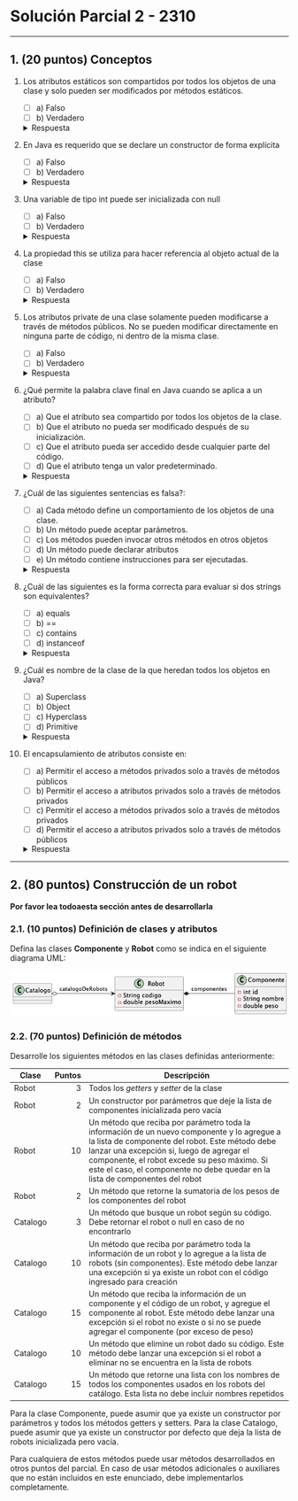 # Solución Parcial 2 - 2310


---

## 1. (20 puntos) Conceptos

1. Los atributos estáticos son compartidos por todos los objetos de una clase y solo pueden ser modificados por métodos estáticos.

    * [ ] a) Falso
    * [ ] b) Verdadero

   <details><summary>Respuesta</summary>Opción (a).</details>

2. En Java es requerido que se declare un constructor de forma explícita

    * [ ] a) Falso
    * [ ] b) Verdadero

   <details><summary>Respuesta</summary>Opción (a).</details>

3. Una variable de tipo int puede ser inicializada con null

    * [ ] a) Falso
    * [ ] b) Verdadero

   <details><summary>Respuesta</summary>Opción (a).</details>

4. La propiedad this se utiliza para hacer referencia al objeto actual de la clase

    * [ ] a) Falso
    * [ ] b) Verdadero

   <details><summary>Respuesta</summary>Opción (b).</details>

5. Los atributos private de una clase solamente pueden modificarse a través de métodos públicos. No se pueden modificar directamente en ninguna parte de código, ni dentro de la misma clase.

    * [ ] a) Falso
    * [ ] b) Verdadero

   <details><summary>Respuesta</summary>Opción (a).</details>

6. ¿Qué permite la palabra clave final en Java cuando se aplica a un atributo?

    * [ ] a) Que el atributo sea compartido por todos los objetos de la clase.
    * [ ] b) Que el atributo no pueda ser modificado después de su inicialización.
    * [ ] c) Que el atributo pueda ser accedido desde cualquier parte del código.
    * [ ] d) Que el atributo tenga un valor predeterminado.

   <details><summary>Respuesta</summary>Opción (b).</details>

7. ¿Cuál de las siguientes sentencias es falsa?:

    * [ ] a) Cada método define un comportamiento de los objetos de una clase.
    * [ ] b) Un método puede aceptar parámetros.
    * [ ] c) Los métodos pueden invocar otros métodos en otros objetos
    * [ ] d) Un método puede declarar atributos
    * [ ] e) Un método contiene instrucciones para ser ejecutadas.

   <details><summary>Respuesta</summary>Opción (d).</details>

8. ¿Cuál de las siguientes es la forma correcta para evaluar si dos strings son equivalentes?

    * [ ] a) equals
    * [ ] b) ==
    * [ ] c) contains
    * [ ] d) instanceof

   <details><summary>Respuesta</summary>Opción (a).</details>

9. ¿Cuál es nombre de la clase de la que heredan todos los objetos en Java?

    * [ ] a) Superclass
    * [ ] b) Object
    * [ ] c) Hyperclass
    * [ ] d) Primitive

   <details><summary>Respuesta</summary>Opción (b).</details>

10. El encapsulamiento de atributos consiste en:

    * [ ] a) Permitir el acceso a métodos privados solo a través de métodos públicos
    * [ ] b) Permitir el acceso a atributos privados solo a través de métodos privados
    * [ ] c) Permitir el acceso a métodos privados solo a través de métodos privados
    * [ ] d) Permitir el acceso a atributos privados solo a través de métodos públicos
    <details><summary>Respuesta</summary>Opción (d).</details>

---

## 2. (80 puntos) Construcción de un robot

**Por favor lea todoaesta sección antes de desarrollarla**

### 2.1. (10 puntos) Definición de clases y atributos

Defina las clases **Componente** y **Robot** como se indica en el siguiente diagrama UML:

![Diagrama UML](/assets/diagrama.png)

### 2.2. (70 puntos) Definición de métodos

Desarrolle los siguientes métodos en las clases definidas anteriormente:

| Clase    | Puntos | Descripción                                                                                                                                                                                                                                                                                                                 |
| -------- | -----: |-----------------------------------------------------------------------------------------------------------------------------------------------------------------------------------------------------------------------------------------------------------------------------------------------------------------------------|
| Robot    |      3 | Todos los _getters_ y _setter_ de la clase                                                                                                                                                                                                                                                                                  |
| Robot    |      2 | Un constructor por parámetros que deje la lista de componentes inicializada pero vacía                                                                                                                                                                                                                                      |
| Robot    |     10 | Un método que reciba por parámetro toda la información de un nuevo componente y lo agregue a la lista de componente del robot. Este método debe lanzar una excepción si, luego de agregar el componente, el robot excede su peso máximo. Si este el caso, el componente no debe quedar en la lista de componentes del robot |
| Robot    |      2 | Un método que retorne la sumatoria de los pesos de los componentes del robot                                                                                                                                                                                                                                                |
| Catalogo |      3 | Un método que busque un robot según su código. Debe retornar el robot o null en caso de no encontrarlo                                                                                                                                                                                                                      |
| Catalogo |     10 | Un método que reciba por parámetro toda la información de un robot y lo agregue a la lista de robots (sin componentes). Este método debe lanzar una excepción si ya existe un robot con el código ingresado para creación                                                                                                   |
| Catalogo |     15 | Un método que reciba la información de un componente y el código de un robot, y agregue el componente al robot. Este método debe lanzar una excepción si el robot no existe o si no se puede agregar el componente (por exceso de peso)                                                                                     |
| Catalogo |     10 | Un método que elimine un robot dado su código. Este método debe lanzar una excepción si el robot a eliminar no se encuentra en la lista de robots                                                                                                                                                                           |
| Catalogo |     15 | Un método que retorne una lista con los nombres de todos los componentes usados en los robots del catálogo. Esta lista no debe incluir nombres repetidos                                                                                                                                                                    |

Para la clase Componente, puede asumir que ya existe un constructor por parámetros y todos los métodos getters y setters. Para la clase Catalogo, puede asumir que ya existe un constructor por defecto que deja la lista de robots inicializada pero vacía.

Para cualquiera de estos métodos puede usar métodos desarrollados en otros puntos del parcial. En caso de usar métodos adicionales o auxiliares que no están incluidos en este enunciado, debe implementarlos completamente.


